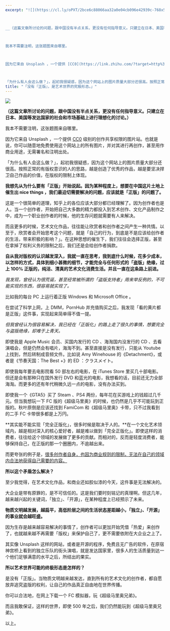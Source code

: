 ```yaml
---
excerpt: "![](https://cl.ly/oPXT/2bce6c88066aa32a0e04cb096e42939c-768x512)



__（这篇文章所讨论的问题，跟中国没有半点关系，更没有任何指导意义。只建立在日本、美国等发达国家的社会和市场基础上进行理想化的讨论。）__



我本不需要注明，这张题图来自哪里。



因为它来自 Unsplash ，一个提供 [CC0](https://link.zhihu.com/?target=http%3A//creativecommons.org/publicdomain/zero/1.0/) 级别的创作共享权限的图片站。也就是说，你可以随意地免费使用这个网站上的所有图片，并对其进行再创作，甚至用作商业用途，无需署名和注明出处。



「为什么有人会这么做？」，起初我很疑惑，因为这个网站上的图片质量大部分还很高。按照正常的有版权意识的人的思路，越是创造了优秀的作品，越是要坚决捍卫自己作品的价值，在版权的限制上体现。"
title: "「没有『正版』，是艺术世界的究极形态。」"
---
```


![](https://cl.ly/oPXT/2bce6c88066aa32a0e04cb096e42939c-768x512)

__（这篇文章所讨论的问题，跟中国没有半点关系，更没有任何指导意义。只建立在日本、美国等发达国家的社会和市场基础上进行理想化的讨论。）__

我本不需要注明，这张题图来自哪里。

因为它来自 Unsplash ，一个提供 [CC0](https://link.zhihu.com/?target=http%3A//creativecommons.org/publicdomain/zero/1.0/) 级别的创作共享权限的图片站。也就是说，你可以随意地免费使用这个网站上的所有图片，并对其进行再创作，甚至用作商业用途，无需署名和注明出处。

「为什么有人会这么做？」，起初我很疑惑，因为这个网站上的图片质量大部分还很高。按照正常的有版权意识的人的思路，越是创造了优秀的作品，越是要坚决捍卫自己作品的价值，在版权的限制上体现。

**我想先从为什么要有「正版」开始说起。因为某种程度上，想要在中国这片土地上催生出 nice things ，我们最迫切需要解决的问题，应该就是「正版」的问题了。**

这是一个很简单的道理，知乎上的各位应该大部分都已经理解了。因为创作者也是人。当一个创作者，开始把自己大多数的精力都投入到艺术创作、文化产品制作之中，成为一个职业创作者的时候，他的生存问题就需要有人来解决。

而且更多的时候，艺术文化作品，往往能让欣赏者和创作者之间产生一种共情。以至于，欣赏者会开始思考这个问题，就是「自己的行为，到底是不是应该给创作者的生活，带来积极的影响？」。在这种思想的催生下，我们往往会选择正版，甚至在拿掉了权利义务的限制之后，我们还是会给创作者捐款。

**自从我对版权的认识越发深入，我就一直在思考，我到底什么时候，花多少成本，以怎样的方式，具体到细小甚微的细节，才能完全与任何形式的「盗版」绝缘，过上 100% 正版的，纯洁、清真的艺术文化消费生活。并且一直在这条路上前进。**

_我发现，曾经认为很荒诞，甚至经常被所谓的「盗版支持者」用来举反例的，不可能实现的东西，很容易就实现了。_

比如我的每台 PC 上运行着正版 Windows 和 Microsoft Office 。

在尝试了科学上网，上 DMM，PornHub 并充值购买之后，我发现「看的黄片都是正版」这件事，实现起来简单得不值一提。

_但我曾经认为很容易解决，我已经在「正版化」的路上走了很久的事情，想要完全与盗版绝缘，却难于上青天。_

即使我是 Apple Music 会员、买国内发行的 CD 、海淘国内没发行的 CD 、去看演唱会，但是仍然会有唱片，海淘不到。甚至直接是没有发行，只能从 Youtube 上找到，然后转制成音频文件。比如说 Amy Winehouse 的《Detachment》，或者是《节奏天国：The Best +》的 ED ：クラスメイト。

即使我每年要去电影院看 50 部左右的电影，在 iTunes Store 里买几十部电影。但还是会有那种只在国外发行 DVD 和蓝光的电影，我想看的话，目前还无力全部海淘。而更多的还有年代稍微久远一点的电影，没有办法买到。

即使我一个《GTA5》买了 Steam 、PS4 两份，每年花在买游戏上的钱超过几千元。但当我想玩一下 FC 版的《超级马里奥》的时候，也仍然是几乎不可能玩到正版的。秋叶原倒是应该还找到 FamiCom 和《超级马里奥》卡带，只不过我看到的二手 FC 卡带很多都是上万円。

**其实能不能实现「完全正版化」，很多时候是取决于人的。**在一个文化艺术领域内，越是相对深入的核心爱好者，越是难以做到「完全正版化」。即使这样的消费者，往往给这个领域的发展做了更多的贡献。而相对的，反而是轻度消费者，能够保持自己，在正版的那一个圈圈内，不逾越出来。

而更夸张的例子是，[很多创作者自身，也因为商业规则的限制，无法在自己的领域内合法地获得自己需要的内容。](https://www.zhihu.com/question/26743828/answer/105278173)

**所以这个矛盾怎么解决？**

至少我觉得，在艺术文化作品，和商业还如胶似漆的今天，这件事是无法解决的。

大企业是带有原罪的，是不可信任的。这是我们要时刻铭记的真理啊。但这几年，越来越兴起的关键词，「独立」、「开源」，在某种程度上已经预示了未来。

**物质文明越发展，越扁平，高低阶层之间的生活状态差距越小，「独立」、「开源」的事业就会越旺盛。**

因为生存是越来越容易解决的事情了，创作者可以更加开始凭借「热爱」来创作了，也就越来越不再需要「版权」来保护自己了，更不需要依附在大企业之上了。

其实像 Unsplash 这样的网站，或者是开源的程序，免费且无广告的软件，在原宿神宫桥上看到的独立乐队的街头演唱，就是发达国家里，很多人的生活质量到达一个他们足够满意的水平之后，所结出的果实。

**所以艺术世界可能的终极形态是怎样的？**

是没有「正版」。当物质文明越来越发达，直到所有的艺术文化的创作者，都自愿放弃追究盗版的权利，让自己的作品真正自由地在世界传播。

你可以合法地，在网上下载一个 FC 模拟器，玩《超级马里奥兄弟》。

而且我敢保证，这样的世界，即使 500 年之后，我们仍然能玩到《超级马里奥兄弟》。

以上。